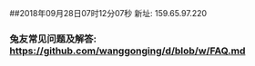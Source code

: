 ##2018年09月28日07时12分07秒 新址: 159.65.97.220
### 兔友常见问题及解答: https://github.com/wanggonging/d/blob/w/FAQ.md
